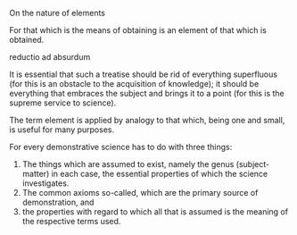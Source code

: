 On the nature of elements

For that which is the means of obtaining is an element of that which is obtained.

reductio ad absurdum

It is essential that such a treatise should be rid of everything superfluous (for this is an obstacle to the acquisition of knowledge); it should be everything that embraces the subject and brings it to a point (for this is the supreme service to science).

The term element is applied by analogy to that which, being one and small, is useful for many purposes.

For every demonstrative science has to do with three things:
1) The things which are assumed to exist, namely the genus (subject-matter) in each case, the essential properties of which the science investigates.
2) The common axioms so-called, which are the primary source of demonstration, and
3) the properties with regard to which all that is assumed is the meaning of the respective terms used.

